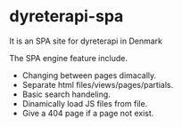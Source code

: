 # dyreterapi-spa
It is an SPA site for dyreterapi in Denmark

The SPA engine feature include.

- Changing between pages dimacally.
- Separate html files/views/pages/partials.
- Basic search handeling.
- Dinamically load JS files from file.
- Give a 404 page if a page not exist.
